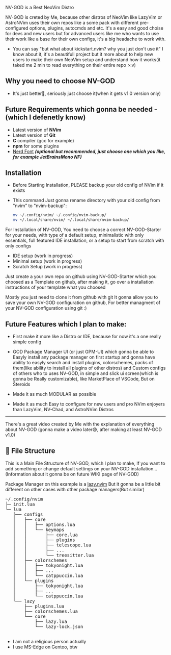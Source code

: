 NV-GOD is a Best NeoVim Distro

NV-GOD is creted by Me, because other distros of NeoVim like LazyVim or AstroNVim uses their own repos like a some pack with different pre-configured options, plugins, autocmds and etc. It's a easy and good choise for devs and new users but for advanced users like me who wants to use their work like a base for their own configs, it's a big headache to work with.

- You can say "but what about kickstart.nvim? why you just don't use it" I know about it, it's a beautifull project but it more about to help new users to make their own NeoVim setup and understand how it works(it taked me 2 min to read everything on their entire repo >:v)

## Why you need to choose NV-GOD
- It's just better🗿, seriously just choose it(when it gets v1.0 version only)

## Future Requirements which gonna be needed - (which I defenetly know)
- Latest version of **NVim**
- Latest version of **Git**
- **C** compiler (gcc for example)
- **npm** for some plugins
- [Nerd Font](https://www.nerdfonts.com/) **_(optional but recommended, just choose one which you like, for example JetBrainsMono NF)_**

## Installation

- Before Starting Installation, PLEASE backup your old config of NVim if it exists
- This command Just gonna rename directory with your old config from "nvim" to "nvim-backup":

  ```sh
  mv ~/.config/nvim/ ~/.config/nvim-backup/
  mv ~/.local/share/nvim/ ~/.local/share/nvim-backup/
  ```

For Installation of NV-GOD, You need to choose a correct NV-GOD-Starter for your needs, with type of a default setup, minimalistic with only essentials, full featured IDE installation, or a setup to start from scratch with only configs

- IDE setup (work in progress)
- Minimal setup (work in progress)
- Scratch Setup (work in progress)

Just create a your own repo on github using NV-GOD-Starter which you choosed as a Template on github, after making it, go over a installation instructions of your template what you choosed

Mostly you just need to clone it from github with git
It gonna allow you to save your own NV-GOD configuration on github, For better managment of your NV-GOD configuration using git :)

## Future Features which I plan to make:

- First make it more like a Distro or IDE, because for now it's a one really simple config

- GOD Package Manager UI (or just GPM-UI) which gonna be able to Easyly install any package manager on first startup and gonna have ability to easyly search and install plugins, colorschemes, packs of them(like ability to install all plugins of other distros) and Custom configs of others who to uses NV-GOD, in simple and slick ui screen(which is gonna be Really customizable), like MarketPlace of VSCode, But on Steroids

- Made it as much MODULAR as possible

- Made it as much Easy to configure for new users and pro NVim enjoyers than LazyVim, NV-Chad, and AstroNVim Distros

---

There's a great video created by Me with the explanation of everything about NV-GOD
(gonna make a video later😅, after making at least NV-GOD v1.0)

## 📂 File Structure

This is a Main File Structure of NV-GOD, which I plan to make, If you want to add something or change default settings on your NV-GOD installation...
(Information about it gonna be on future WIKI page of NV-GOD)

Package Manager on this example is a [lazy.nvim](https://github.com/folke/lazy.nvim)
But it gonna be a little bit different on other cases with other package managers(But similar)

<pre>
~/.config/nvim
├─ init.lua
└─ lua
   ├── configs
   │   ├── core
   │   │   ├── options.lua
   │   │   └── keymaps
   │   │       ├── core.lua
   │   │       ├── plugins
   │   │       ├── telescope.lua
   │   │       ├── ...
   │   │       └── treesitter.lua
   │   ├── colorschemes
   │   │   ├── tokyonight.lua
   │   │   ├── ...
   │   │   └── catppuccin.lua
   │   └── plugins
   │       ├── tokyonight.lua
   │       ├── ...
   │       └── catppuccin.lua
   └── lazy
       ├── plugins.lua
       ├── colorschemes.lua
       └── core
           ├── lazy.lua
           └── lazy-lock.json

</pre>

- I am not a religious person actually
- I use MS-Edge on Gentoo, btw
